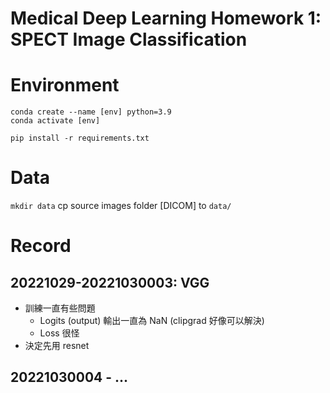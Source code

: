 Medical Deep Learning Homework 1: SPECT Image Classification
============================================================
# Environment
```
conda create --name [env] python=3.9
conda activate [env]

pip install -r requirements.txt
```

# Data
```mkdir data```
cp source images folder [DICOM] to ```data/```

# Record
## 20221029-20221030003: VGG
- 訓練一直有些問題
    - Logits (output) 輸出一直為 NaN (clipgrad 好像可以解決)
    - Loss 很怪
- 決定先用 resnet
## 20221030004 - ...